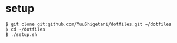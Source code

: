 setup
========

```
$ git clone git:github.com/YuuShigetani/dotfiles.git ~/dotfiles
$ cd ~/dotfiles
$ ./setup.sh
```

